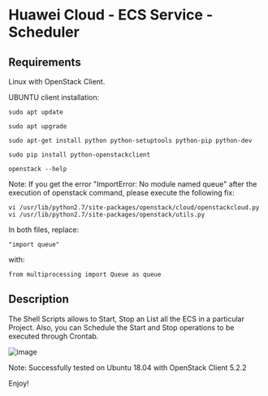 # Huawei Cloud - ECS Service - Scheduler

## Requirements

Linux with OpenStack Client.

UBUNTU client installation:

```
sudo apt update

sudo apt upgrade

sudo apt-get install python python-setuptools python-pip python-dev

sudo pip install python-openstackclient

openstack --help
```

Note: If you get the error "ImportError: No module named queue" after the execution of openstack command, please execute the following fix:

```
vi /usr/lib/python2.7/site-packages/openstack/cloud/openstackcloud.py
vi /usr/lib/python2.7/site-packages/openstack/utils.py
```

In both files, replace:

```
"import queue" 
```
with:
```
from multiprocessing import Queue as queue
```

## Description

The Shell Scripts allows to Start, Stop an List all the ECS in a particular Project. Also, you can Schedule the Start and Stop operations to be executed through Crontab.

![image](https://user-images.githubusercontent.com/46529218/186489835-0f960cd8-5a2e-4f3a-94c2-3f9326c4bdef.png)

Note: Successfully tested on Ubuntu 18.04 with OpenStack Client 5.2.2

Enjoy!
